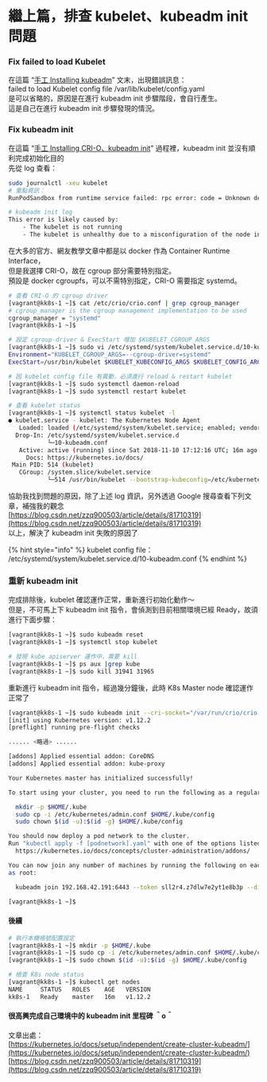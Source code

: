 # 繼上篇，排查 kubelet、kubeadm init 問題

### Fix failed to load Kubelet

在這篇 “[手工 Installing kubeadm](https://fufu.gitbook.io/kk8s/installing-kubeadm)” 文末，出現錯誤訊息：  
failed to load Kubelet config file /var/lib/kubelet/config.yaml  
是可以省略的，原因是在進行 kubeadm init 步驟階段，會自行產生。  
這是自己在進行 kubeadm init 步驟發現的情況。

### Fix kubeadm init

在這篇 “[手工 Installing CRI-O、kubeadm init](https://fufu.gitbook.io/kk8s/installing-crio-kubeadm-init)” 過程裡，kubeadm init 並沒有順利完成初始化目的  
先從 log 查看：

```bash
sudo journalctl -xeu kubelet
# 重點資訊：
RunPodSandbox from runtime service failed: rpc error: code = Unknown desc = cri-o configured with systemd cgroup manager

# kubeadm init log
This error is likely caused by:
	- The kubelet is not running
	- The kubelet is unhealthy due to a misconfiguration of the node in some way (required cgroups disabled)
```

在大多的官方、網友教學文章中都是以 docker 作為 Container Runtime Interface，  
但是我選擇 CRI-O，故在 cgroup 部分需要特別指定。  
預設是 docker cgroupfs，可以不需特別指定，CRI-O 需要指定 systemd。

```bash
# 查看 CRI-O 的 cgroup driver
[vagrant@kk8s-1 ~]$ cat /etc/crio/crio.conf | grep cgroup_manager
# cgroup_manager is the cgroup management implementation to be used
cgroup_manager = "systemd"
[vagrant@kk8s-1 ~]$

# 設定 cgroup-driver & ExecStart 增加 $KUBELET_CGROUP_ARGS
[vagrant@kk8s-1 ~]$ sudo vi /etc/systemd/system/kubelet.service.d/10-kubeadm.conf
Environment="KUBELET_CGROUP_ARGS=--cgroup-driver=systemd"
ExecStart=/usr/bin/kubelet $KUBELET_KUBECONFIG_ARGS $KUBELET_CONFIG_ARGS $KUBELET_KUBEADM_ARGS $KUBELET_EXTRA_ARGS $KUBELET_CGROUP_ARGS

# 因 kubelet config file 有異動，必須進行 reload & restart kubelet
[vagrant@kk8s-1 ~]$ sudo systemctl daemon-reload
[vagrant@kk8s-1 ~]$ sudo systemctl restart kubelet

# 查看 kubelet status
[vagrant@kk8s-1 ~]$ systemctl status kubelet -l
● kubelet.service - kubelet: The Kubernetes Node Agent
   Loaded: loaded (/etc/systemd/system/kubelet.service; enabled; vendor preset: disabled)
  Drop-In: /etc/systemd/system/kubelet.service.d
           └─10-kubeadm.conf
   Active: active (running) since Sat 2018-11-10 17:12:16 UTC; 16m ago
     Docs: https://kubernetes.io/docs/
 Main PID: 514 (kubelet)
   CGroup: /system.slice/kubelet.service
           └─514 /usr/bin/kubelet --bootstrap-kubeconfig=/etc/kubernetes/bootstrap-kubelet.conf --kubeconfig=/etc/kubernetes/kubelet.conf --config=/var/lib/kubelet/config.yaml --container-runtime=remote --container-runtime-endpoint=/var/run/crio/crio.sock --cgroup-driver=systemd

```

協助我找到問題的原因，除了上述 log 資訊，另外透過 Google 搜尋查看下列文章，補強我的觀念 [https://blog.csdn.net/zzq900503/article/details/81710319](https://blog.csdn.net/zzq900503/article/details/81710319)  
以上，解決了 kubeadm init 失敗的原因了

{% hint style="info" %}
kubelet config file：  
/etc/systemd/system/kubelet.service.d/10-kubeadm.conf
{% endhint %}

### 重新 kubeadm init

完成排除後，kubelet 確認運作正常，重新進行初始化動作～  
但是，不可馬上下 kubeadm init 指令，會偵測到目前相關環境已經 Ready，故須進行下面步驟：

```bash
[vagrant@kk8s-1 ~]$ sudo kubeadm reset
[vagrant@kk8s-1 ~]$ systemctl stop kubelet

# 發現 kube apiserver 運作中，需要 kill
[vagrant@kk8s-1 ~]$ ps aux |grep kube
[vagrant@kk8s-1 ~]$ sudo kill 31941 31965
```

重新進行 kubeadm init 指令，經過幾分鐘後，此時 K8s Master node 確認運作正常了

```bash
[vagrant@kk8s-1 ~]$ sudo kubeadm init --cri-socket="/var/run/crio/crio.sock" --apiserver-advertise-address=192.168.42.191
[init] using Kubernetes version: v1.12.2
[preflight] running pre-flight checks

...... <略過> ......

[addons] Applied essential addon: CoreDNS
[addons] Applied essential addon: kube-proxy

Your Kubernetes master has initialized successfully!

To start using your cluster, you need to run the following as a regular user:

  mkdir -p $HOME/.kube
  sudo cp -i /etc/kubernetes/admin.conf $HOME/.kube/config
  sudo chown $(id -u):$(id -g) $HOME/.kube/config

You should now deploy a pod network to the cluster.
Run "kubectl apply -f [podnetwork].yaml" with one of the options listed at:
  https://kubernetes.io/docs/concepts/cluster-administration/addons/

You can now join any number of machines by running the following on each node
as root:

  kubeadm join 192.168.42.191:6443 --token sll2r4.z7dlw7e2yt1e8b3p --discovery-token-ca-cert-hash sha256:c06f9142687d0b34871aa1e3a2a6dcbfe0edf752bed5e7891a77e2d4fcc60dac

[vagrant@kk8s-1 ~]$

```

#### 後續

```bash
# 執行本機帳號配置設定  
[vagrant@kk8s-1 ~]$ mkdir -p $HOME/.kube
[vagrant@kk8s-1 ~]$ sudo cp -i /etc/kubernetes/admin.conf $HOME/.kube/config
[vagrant@kk8s-1 ~]$ sudo chown $(id -u):$(id -g) $HOME/.kube/config

# 檢查 K8s node status
[vagrant@kk8s-1 ~]$ kubectl get nodes
NAME     STATUS   ROLES    AGE   VERSION
kk8s-1   Ready    master   16m   v1.12.2

```

#### 很高興完成自己環境中的 kubeadm init 里程碑 ＾o＾

文章出處：  
[https://kubernetes.io/docs/setup/independent/create-cluster-kubeadm/](https://kubernetes.io/docs/setup/independent/create-cluster-kubeadm/)  
[https://blog.csdn.net/zzq900503/article/details/81710319](https://blog.csdn.net/zzq900503/article/details/81710319)

